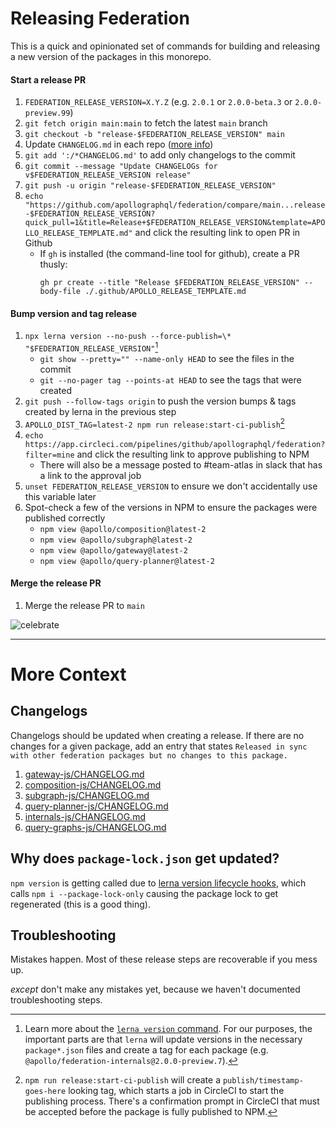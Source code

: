 # Releasing Federation

This is a quick and opinionated set of commands for building and releasing a new version of the packages in this monorepo.

#### Start a release PR

1. `FEDERATION_RELEASE_VERSION=X.Y.Z` (e.g. `2.0.1` or `2.0.0-beta.3` or `2.0.0-preview.99`)
1. `git fetch origin main:main` to fetch the latest `main` branch
1. `git checkout -b "release-$FEDERATION_RELEASE_VERSION" main`
1. Update `CHANGELOG.md` in each repo ([more info](#changelogs))
1. `git add ':/*CHANGELOG.md'` to add only changelogs to the commit
1. `git commit --message "Update CHANGELOGs for v$FEDERATION_RELEASE_VERSION release"`
1. `git push -u origin "release-$FEDERATION_RELEASE_VERSION"`
1. `echo "https://github.com/apollographql/federation/compare/main...release-$FEDERATION_RELEASE_VERSION?quick_pull=1&title=Release+$FEDERATION_RELEASE_VERSION&template=APOLLO_RELEASE_TEMPLATE.md"` and click the resulting link to open PR in Github
    - If `gh` is installed (the command-line tool for github), create a PR thusly:
      ```
      gh pr create --title "Release $FEDERATION_RELEASE_VERSION" --body-file ./.github/APOLLO_RELEASE_TEMPLATE.md
      ``` 

#### Bump version and tag release

1. `npx lerna version --no-push --force-publish=\* "$FEDERATION_RELEASE_VERSION"`[^lerna-version]
    - `git show --pretty="" --name-only HEAD` to see the files in the commit
    - `git --no-pager tag --points-at HEAD` to see the tags that were created
1. `git push --follow-tags origin` to push the version bumps & tags created by lerna in the previous step
1. `APOLLO_DIST_TAG=latest-2 npm run release:start-ci-publish`[^publishing]
1. `echo https://app.circleci.com/pipelines/github/apollographql/federation?filter=mine` and click the resulting link to approve publishing to NPM
    - There will also be a message posted to #team-atlas in slack that has a link to the approval job
1. `unset FEDERATION_RELEASE_VERSION` to ensure we don't accidentally use this variable later
1. Spot-check a few of the versions in NPM to ensure the packages were published correctly
   - `npm view @apollo/composition@latest-2`
   - `npm view @apollo/subgraph@latest-2`
   - `npm view @apollo/gateway@latest-2`
   - `npm view @apollo/query-planner@latest-2`

#### Merge the release PR

1. Merge the release PR to `main`

![celebrate](https://media.giphy.com/media/LZElUsjl1Bu6c/giphy.gif)

---

# More Context

## Changelogs

Changelogs should be updated when creating a release. If there are no changes for a given package, add an entry that states `Released in sync with other federation packages but no changes to this package.`

1. [gateway-js/CHANGELOG.md](gateway-js/CHANGELOG.md)
1. [composition-js/CHANGELOG.md](composition-js/CHANGELOG.md)
1. [subgraph-js/CHANGELOG.md](subgraph-js/CHANGELOG.md)
1. [query-planner-js/CHANGELOG.md](query-planner-js/CHANGELOG.md)
1. [internals-js/CHANGELOG.md](internals-js/CHANGELOG.md)
1. [query-graphs-js/CHANGELOG.md](query-graphs-js/CHANGELOG.md)

## Why does `package-lock.json` get updated?

`npm version` is getting called due to [lerna version lifecycle hooks](https://github.com/lerna/lerna/tree/main/commands/version#lifecycle-scripts), which calls `npm i --package-lock-only` causing the package lock to get regenerated (this is a good thing).

## Troubleshooting

Mistakes happen. Most of these release steps are recoverable if you mess up.

_except_ don't make any mistakes yet, because we haven't documented troubleshooting steps.

[^lerna-version]: Learn more about the [`lerna version` command](https://github.com/lerna/lerna/tree/main/commands/version). For our purposes, the important parts are that `lerna` will update versions in the necessary `package*.json` files and create a tag for each package (e.g. `@apollo/federation-internals@2.0.0-preview.7`).
[^publishing]: `npm run release:start-ci-publish` will create a `publish/timestamp-goes-here` looking tag, which starts a job in CircleCI to start the publishing process. There's a confirmation prompt in CircleCI that must be accepted before the package is fully published to NPM.
